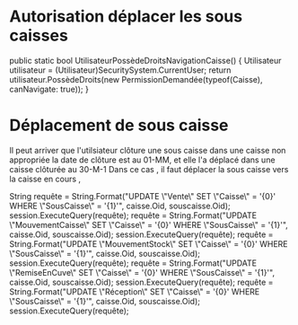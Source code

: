 # Autorisation déplacer les sous caisses

<code-block lang="C#">
     public static bool UtilisateurPossèdeDroitsNavigationCaisse()
     {
         Utilisateur utilisateur = (Utilisateur)SecuritySystem.CurrentUser;
         return utilisateur.PossèdeDroits(new PermissionDemandée(typeof(Caisse), canNavigate: true));
     }
</code-block>

# Déplacement de sous caisse

Il peut arriver que l'utilsiateur clôture une sous caisse dans une caisse non appropriée
la date de clôture est au 01-MM, et elle l'a déplacé dans une caisse clôturée au 30-M-1
Dans ce cas , il faut déplacer la sous caisse vers la caisse en cours ,

<code-block lang="sql">
 String requête = String.Format("UPDATE \"Vente\" SET \"Caisse\" = '{0}' WHERE \"SousCaisse\" = '{1}'", caisse.Oid, souscaisse.Oid);
 session.ExecuteQuery(requête);
requête = String.Format("UPDATE \"MouvementCaisse\" SET \"Caisse\" = '{0}' WHERE \"SousCaisse\" = '{1}'", caisse.Oid, souscaisse.Oid);
session.ExecuteQuery(requête);
requête = String.Format("UPDATE \"MouvementStock\" SET \"Caisse\" = '{0}' WHERE \"SousCaisse\" = '{1}'", caisse.Oid, souscaisse.Oid);
session.ExecuteQuery(requête);
requête = String.Format("UPDATE \"RemiseEnCuve\" SET \"Caisse\" = '{0}' WHERE \"SousCaisse\" = '{1}'", caisse.Oid, souscaisse.Oid);
session.ExecuteQuery(requête);
requête = String.Format("UPDATE \"Réception\" SET \"Caisse\" = '{0}' WHERE \"SousCaisse\" = '{1}'", caisse.Oid, souscaisse.Oid);
session.ExecuteQuery(requête);
</code-block>